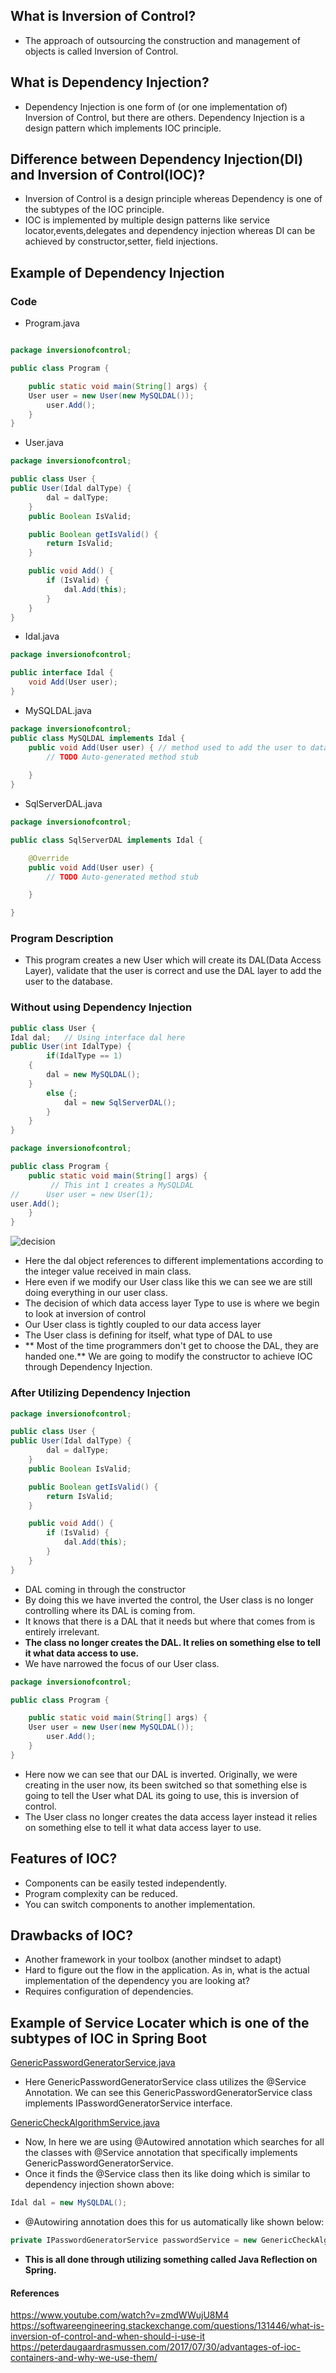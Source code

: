 ## What is Inversion of Control?
- The approach of outsourcing the construction and management of objects is called Inversion of Control.

## What is Dependency Injection?
- Dependency Injection is one form of (or one implementation of) Inversion of Control, but there are others. Dependency Injection is a design pattern which implements IOC principle.

## Difference between Dependency Injection(DI) and Inversion of Control(IOC)?
- Inversion of Control is a design principle whereas Dependency is one of the subtypes of the IOC principle.
- IOC is implemented by multiple design patterns like service locator,events,delegates and dependency injection whereas DI can be achieved by constructor,setter, field injections.

## Example of Dependency Injection

### Code
- Program.java

```java

package inversionofcontrol;

public class Program {

	public static void main(String[] args) {
	User user = new User(new MySQLDAL());
		user.Add();
	}
}
```

- User.java

```java
package inversionofcontrol;

public class User {
public User(Idal dalType) {
		dal = dalType;
	}
	public Boolean IsValid;

	public Boolean getIsValid() {
		return IsValid;
	}

	public void Add() { 
		if (IsValid) {
			dal.Add(this);
		}
	}
}
```

- Idal.java

```java
package inversionofcontrol;

public interface Idal {
	void Add(User user);
}
```

- MySQLDAL.java

```java
package inversionofcontrol;
public class MySQLDAL implements Idal {
	public void Add(User user) { // method used to add the user to database.
		// TODO Auto-generated method stub
		
	}
}
```

- SqlServerDAL.java

``` java
package inversionofcontrol;

public class SqlServerDAL implements Idal {

	@Override
	public void Add(User user) {
		// TODO Auto-generated method stub

	}

}
```

### Program Description
- This program creates a new User which will create its DAL(Data Access Layer), validate that the user is correct and use the DAL layer to add the user to the database.

### Without using Dependency Injection

```java
public class User {
Idal dal; 	// Using interface dal here
public User(int IdalType) { 
		if(IdalType == 1)
	{
		dal = new MySQLDAL();
	}
		else {;
			dal = new SqlServerDAL();
		}
	}
}
```

```java
package inversionofcontrol;

public class Program {
	public static void main(String[] args) {
		 // This int 1 creates a MySQLDAL
//		User user = new User(1);
user.Add();
	}
}
```

![decision](decision.png)

- Here the dal object references to different implementations according to the integer value received in main class.
- Here even if we modify our User class like this we can see we are still doing everything in our user class.
- The decision of which data access layer Type to use is where we begin to look at inversion of control
- Our User class is tightly coupled to our data access layer
- The User class is defining for itself, what type of DAL to use
- ** Most of the time programmers don't get to choose the DAL, they are handed one.**
We are going to modify the constructor to achieve IOC through Dependency Injection.

### After Utilizing Dependency Injection

```java
package inversionofcontrol;

public class User {
public User(Idal dalType) {
		dal = dalType;
	}
	public Boolean IsValid;

	public Boolean getIsValid() {
		return IsValid;
	}

	public void Add() { 
		if (IsValid) {
			dal.Add(this);
		}
	}
}
```

- DAL coming in through the constructor
- By doing this we have inverted the control, the User class is no longer controlling where its DAL is coming from.
- It knows that there is a DAL that it needs but where that comes from is entirely irrelevant.
- **The class no longer creates the DAL. It relies on something else to tell it what data access to use.**
- We have narrowed the focus of our User class.

```java
package inversionofcontrol;

public class Program {

	public static void main(String[] args) {
	User user = new User(new MySQLDAL());
		user.Add();
	}
}
```

- Here now we can see that our DAL is inverted. Originally, we were creating in the user now, its been switched so that something else is going to tell the User what DAL its going to use, this is inversion of control.
- The User class no longer creates the data access layer instead it relies on something else to tell it what data access layer to use.

## Features of IOC?

- Components can be easily tested independently.
- Program complexity can be reduced.
- You can switch components to another implementation.

## Drawbacks of IOC?

- Another framework in your toolbox (another mindset to adapt)
- Hard to figure out the flow in the application. As in, what is the actual implementation of the dependency you are looking at?
- Requires configuration of dependencies.

## Example of Service Locater which is one of the subtypes of IOC in Spring Boot

[GenericPasswordGeneratorService.java](https://github.com/WilcyWilson/PasswordGenerator-WebApp/blob/starting_up_1/src/main/java/com/noob/coder/PasswordGenerator/service/GenericPasswordGeneratorService.java)

- Here GenericPasswordGeneratorService class utilizes the @Service Annotation. We can see this GenericPasswordGeneratorService class implements IPasswordGeneratorService interface.

[GenericCheckAlgorithmService.java](https://github.com/WilcyWilson/PasswordGenerator-WebApp/blob/starting_up_1/src/main/java/com/noob/coder/PasswordGenerator/service/GenericCheckAlgorithmService.java)

- Now, In here we are using @Autowired annotation which searches for all the classes with @Service annotation that specifically implements GenericPasswordGeneratorService.
- Once it finds the @Service class then its like doing which is similar to dependency injection shown above:

```java
Idal dal = new MySQLDAL();
```

- @Autowiring annotation does this for us automatically like shown below:

```java
private IPasswordGeneratorService passwordService = new GenericCheckAlgorithmService"
```

- **This is all done through utilizing something called Java Reflection on Spring.**

#### References

https://www.youtube.com/watch?v=zmdWWujU8M4
https://softwareengineering.stackexchange.com/questions/131446/what-is-inversion-of-control-and-when-should-i-use-it
https://peterdaugaardrasmussen.com/2017/07/30/advantages-of-ioc-containers-and-why-we-use-them/










